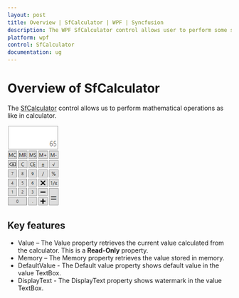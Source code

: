 ```yaml
---
layout: post
title: Overview | SfCalculator | WPF | Syncfusion
description: The WPF SfCalculator control allows user to perform some simple arithmetic calculations without switching to an external application.
platform: wpf
control: SfCalculator
documentation: ug
---
```


# Overview of SfCalculator

The [SfCalculator](https://help.syncfusion.com/cr/wpf/Syncfusion.Windows.Controls.Input.SfCalculator.html) control allows us to perform mathematical operations as like in calculator.

![Calculator - Overview](Overview_images/Overview_img1.png)

## Key features 

* Value – The Value property retrieves the current value calculated from the calculator. This is a **Read-Only** property.
* Memory – The Memory property retrieves the value stored in memory.
* DefaultValue - The Default value property shows default value in the value TextBox.
* DisplayText - The DisplayText property shows watermark in the value TextBox.
